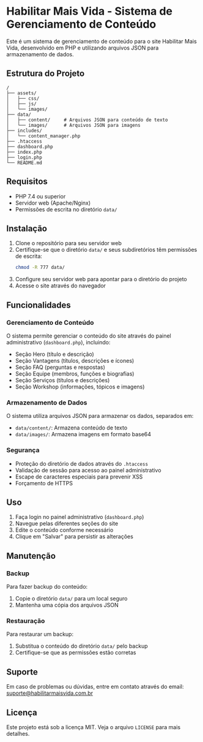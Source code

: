 # Habilitar Mais Vida - Sistema de Gerenciamento de Conteúdo

Este é um sistema de gerenciamento de conteúdo para o site Habilitar Mais Vida, desenvolvido em PHP e utilizando arquivos JSON para armazenamento de dados.

## Estrutura do Projeto

```
/
├── assets/
│   ├── css/
│   ├── js/
│   └── images/
├── data/
│   ├── content/     # Arquivos JSON para conteúdo de texto
│   └── images/      # Arquivos JSON para imagens
├── includes/
│   └── content_manager.php
├── .htaccess
├── dashboard.php
├── index.php
├── login.php
└── README.md
```

## Requisitos

- PHP 7.4 ou superior
- Servidor web (Apache/Nginx)
- Permissões de escrita no diretório `data/`

## Instalação

1. Clone o repositório para seu servidor web
2. Certifique-se que o diretório `data/` e seus subdiretórios têm permissões de escrita:
   ```bash
   chmod -R 777 data/
   ```
3. Configure seu servidor web para apontar para o diretório do projeto
4. Acesse o site através do navegador

## Funcionalidades

### Gerenciamento de Conteúdo

O sistema permite gerenciar o conteúdo do site através do painel administrativo (`dashboard.php`), incluindo:

- Seção Hero (título e descrição)
- Seção Vantagens (títulos, descrições e ícones)
- Seção FAQ (perguntas e respostas)
- Seção Equipe (membros, funções e biografias)
- Seção Serviços (títulos e descrições)
- Seção Workshop (informações, tópicos e imagens)

### Armazenamento de Dados

O sistema utiliza arquivos JSON para armazenar os dados, separados em:

- `data/content/`: Armazena conteúdo de texto
- `data/images/`: Armazena imagens em formato base64

### Segurança

- Proteção do diretório de dados através do `.htaccess`
- Validação de sessão para acesso ao painel administrativo
- Escape de caracteres especiais para prevenir XSS
- Forçamento de HTTPS

## Uso

1. Faça login no painel administrativo (`dashboard.php`)
2. Navegue pelas diferentes seções do site
3. Edite o conteúdo conforme necessário
4. Clique em "Salvar" para persistir as alterações

## Manutenção

### Backup

Para fazer backup do conteúdo:

1. Copie o diretório `data/` para um local seguro
2. Mantenha uma cópia dos arquivos JSON

### Restauração

Para restaurar um backup:

1. Substitua o conteúdo do diretório `data/` pelo backup
2. Certifique-se que as permissões estão corretas

## Suporte

Em caso de problemas ou dúvidas, entre em contato através do email: suporte@habilitarmaisvida.com.br

## Licença

Este projeto está sob a licença MIT. Veja o arquivo `LICENSE` para mais detalhes.